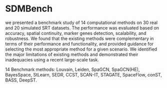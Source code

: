 # SDMBench
  we presented a benchmark study of 14 computational methods on 30 real and 20 simulated SRT datasets. The performance was evaluated based on accuracy, spatial continuity, marker genes detection, scalability, and robustness. We found that the existing methods were complementary in terms of their performance and functionality, and provided guidance for selecting the most appropriate method for a given scenario. We identified the major limitations of existing methods and demonstrated their inadequacies using a recent large-scale task.

  14 Benchmark methods: Louvain, Leiden, SpaGCN, SpaGCN(HE), BayesSpace, StLearn, SEDR, CCST, SCAN-IT, STAGATE, SpaceFlow, conST, BASS, DeepST.
